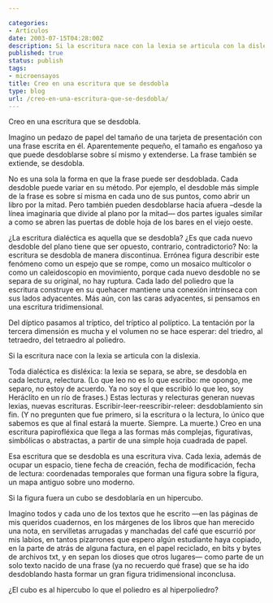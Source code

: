 ```yaml
---

categories:
- Artículos
date: 2003-07-15T04:28:00Z
description: Si la escritura nace con la lexia se articula con la dislexia
published: true
status: publish
tags:
- microensayos
title: Creo en una escritura que se desdobla
type: blog
url: /creo-en-una-escritura-que-se-desdobla/
---
```


Creo en una escritura que se desdobla.

Imagino un pedazo de papel del tamaño de una tarjeta de presentación con una frase escrita en él. Aparentemente pequeño, el tamaño es engañoso ya que puede desdoblarse sobre sí mismo y extenderse. La frase también se extiende, se desdobla.

No es una sola la forma en que la frase puede ser desdoblada. Cada desdoble puede variar en su método. Por ejemplo, el desdoble más simple de la frase es sobre sí misma en cada uno de sus puntos, como abrir un libro por la mitad. Pero también pueden desdoblarse hacia afuera –desde la línea imaginaria que divide al plano por la mitad— dos partes iguales similar a como se abren las puertas de doble hoja de los bares en el viejo oeste.

¿La escritura dialéctica es aquella que se desdobla? ¿Es que cada nuevo desdoble del plano tiene que ser opuesto, contrario, contradictorio? No: la escritura se desdobla de manera discontinua. Errónea figura describir este fenómeno como un espejo que se rompe, como un mosaico multicolor o como un caleidoscopio en movimiento, porque cada nuevo desdoble no se separa de su original, no hay ruptura. Cada lado del poliedro que la escritura construye en su quehacer mantiene una conexión intrínseca con sus lados adyacentes. Más aún, con las caras adyacentes, si pensamos en una escritura tridimensional.

Del díptico pasamos al tríptico, del tríptico al políptico. La tentación por la tercera dimensión es mucha y el volumen no se hace esperar: del triedro, al tetraedro, del tetraedro al poliedro.

Si la escritura nace con la lexia se articula con la dislexia.

Toda dialéctica es disléxica: la lexia se separa, se abre, se desdobla en cada lectura, relectura. (Lo que leo no es lo que escribo: me opongo, me separo, no estoy de acuerdo. Ya no soy el que escribió lo que leo, soy Heráclito en un río de frases.)
Estas lecturas y relecturas generan nuevas lexias, nuevas escrituras. Escribir-leer-reescribir-releer: desdoblamiento sin fin. (Y no pregunten que fue primero, si la escritura o la lectura, lo único que sabemos es que al final estará la muerte. Siempre. La muerte.)
Creo en una escritura papirofléxica que llega a las formas más complejas, figurativas, simbólicas o abstractas, a partir de una simple hoja cuadrada de papel.

Esa escritura que se desdobla es una escritura viva. Cada lexia, además de ocupar un espacio, tiene fecha de creación, fecha de modificación, fecha de lectura: coordenadas temporales que forman una figura sobre la figura, un mapa antiguo sobre uno moderno.

Si la figura fuera un cubo se desdoblaría en un hipercubo.

Imagino todos y cada uno de los textos que he escrito —en las páginas de mis queridos cuadernos, en los márgenes de los libros que han merecido una nota, en servilletas arrugadas y manchadas del café que escurrió por mis labios, en tantos pizarrones que espero algún estudiante haya copiado, en la parte de atrás de alguna factura, en el papel reciclado, en bits y bytes de archivos txt, y en sepan los dioses que otros lugares— como parte de un solo texto nacido de una frase (ya no recuerdo qué frase) que se ha ido desdoblando hasta formar un gran figura tridimensional inconclusa.

¿El cubo es al hipercubo lo que el poliedro es al hiperpoliedro?
